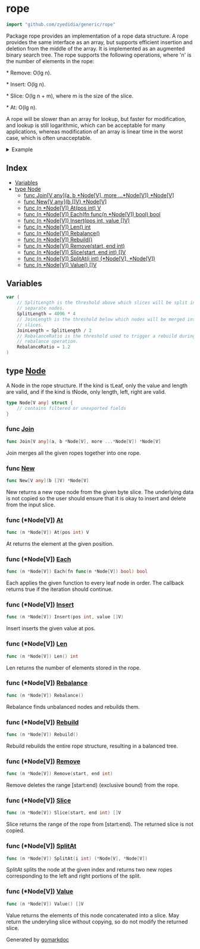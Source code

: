 <!-- Code generated by gomarkdoc. DO NOT EDIT -->

# rope

```go
import "github.com/zyedidia/generic/rope"
```

Package rope provides an implementation of a rope data structure\. A rope provides the same interface as an array\, but supports efficient insertion and deletion from the middle of the array\. It is implemented as an augmented binary search tree\. The rope supports the following operations\, where 'n' is the number of elements in the rope:

\* Remove: O\(lg n\)\.

\* Insert: O\(lg n\)\.

\* Slice: O\(lg n \+ m\)\, where m is the size of the slice\.

\* At: O\(lg n\)\.

A rope will be slower than an array for lookup\, but faster for modification\, and lookup is still logarithmic\, which can be acceptable for many applications\, whereas modification of an array is linear time in the worst case\, which is often unacceptable\.

<details><summary>Example</summary>
<p>

```go
package main

import (
	"fmt"
	"github.com/zyedidia/generic/rope"
)

func main() {
	r := rope.New[byte]([]byte("hello world"))

	fmt.Println(string(r.At(0)))

	r.Remove(6, r.Len())
	r.Insert(6, []byte("rope"))

	fmt.Println(string(r.Value()))
}
```

#### Output

```
h
hello rope
```

</p>
</details>

## Index

- [Variables](<#variables>)
- [type Node](<#type-node>)
  - [func Join[V any](a, b *Node[V], more ...*Node[V]) *Node[V]](<#func-join>)
  - [func New[V any](b []V) *Node[V]](<#func-new>)
  - [func (n *Node[V]) At(pos int) V](<#func-nodev-at>)
  - [func (n *Node[V]) Each(fn func(n *Node[V]) bool) bool](<#func-nodev-each>)
  - [func (n *Node[V]) Insert(pos int, value []V)](<#func-nodev-insert>)
  - [func (n *Node[V]) Len() int](<#func-nodev-len>)
  - [func (n *Node[V]) Rebalance()](<#func-nodev-rebalance>)
  - [func (n *Node[V]) Rebuild()](<#func-nodev-rebuild>)
  - [func (n *Node[V]) Remove(start, end int)](<#func-nodev-remove>)
  - [func (n *Node[V]) Slice(start, end int) []V](<#func-nodev-slice>)
  - [func (n *Node[V]) SplitAt(i int) (*Node[V], *Node[V])](<#func-nodev-splitat>)
  - [func (n *Node[V]) Value() []V](<#func-nodev-value>)


## Variables

```go
var (
    // SplitLength is the threshold above which slices will be split into
    // separate nodes.
    SplitLength = 4096 * 4
    // JoinLength is the threshold below which nodes will be merged into
    // slices.
    JoinLength = SplitLength / 2
    // RebalanceRatio is the threshold used to trigger a rebuild during a
    // rebalance operation.
    RebalanceRatio = 1.2
)
```

## type [Node](<https://github.com/zyedidia/generic/blob/master/rope/rope.go#L45-L50>)

A Node in the rope structure\. If the kind is tLeaf\, only the value and length are valid\, and if the kind is tNode\, only length\, left\, right are valid\.

```go
type Node[V any] struct {
    // contains filtered or unexported fields
}
```

### func [Join](<https://github.com/zyedidia/generic/blob/master/rope/rope.go#L222>)

```go
func Join[V any](a, b *Node[V], more ...*Node[V]) *Node[V]
```

Join merges all the given ropes together into one rope\.

### func [New](<https://github.com/zyedidia/generic/blob/master/rope/rope.go#L55>)

```go
func New[V any](b []V) *Node[V]
```

New returns a new rope node from the given byte slice\. The underlying data is not copied so the user should ensure that it is okay to insert and delete from the input slice\.

### func \(\*Node\[V\]\) [At](<https://github.com/zyedidia/generic/blob/master/rope/rope.go#L185>)

```go
func (n *Node[V]) At(pos int) V
```

At returns the element at the given position\.

### func \(\*Node\[V\]\) [Each](<https://github.com/zyedidia/generic/blob/master/rope/rope.go#L258>)

```go
func (n *Node[V]) Each(fn func(n *Node[V]) bool) bool
```

Each applies the given function to every leaf node in order\. The callback returns true if the iteration should continue\.

### func \(\*Node\[V\]\) [Insert](<https://github.com/zyedidia/generic/blob/master/rope/rope.go#L131>)

```go
func (n *Node[V]) Insert(pos int, value []V)
```

Insert inserts the given value at pos\.

### func \(\*Node\[V\]\) [Len](<https://github.com/zyedidia/generic/blob/master/rope/rope.go#L66>)

```go
func (n *Node[V]) Len() int
```

Len returns the number of elements stored in the rope\.

### func \(\*Node\[V\]\) [Rebalance](<https://github.com/zyedidia/generic/blob/master/rope/rope.go#L242>)

```go
func (n *Node[V]) Rebalance()
```

Rebalance finds unbalanced nodes and rebuilds them\.

### func \(\*Node\[V\]\) [Rebuild](<https://github.com/zyedidia/generic/blob/master/rope/rope.go#L231>)

```go
func (n *Node[V]) Rebuild()
```

Rebuild rebuilds the entire rope structure\, resulting in a balanced tree\.

### func \(\*Node\[V\]\) [Remove](<https://github.com/zyedidia/generic/blob/master/rope/rope.go#L106>)

```go
func (n *Node[V]) Remove(start, end int)
```

Remove deletes the range \[start:end\) \(exclusive bound\) from the rope\.

### func \(\*Node\[V\]\) [Slice](<https://github.com/zyedidia/generic/blob/master/rope/rope.go#L151>)

```go
func (n *Node[V]) Slice(start, end int) []V
```

Slice returns the range of the rope from \[start:end\)\. The returned slice is not copied\.

### func \(\*Node\[V\]\) [SplitAt](<https://github.com/zyedidia/generic/blob/master/rope/rope.go#L192>)

```go
func (n *Node[V]) SplitAt(i int) (*Node[V], *Node[V])
```

SplitAt splits the node at the given index and returns two new ropes corresponding to the left and right portions of the split\.

### func \(\*Node\[V\]\) [Value](<https://github.com/zyedidia/generic/blob/master/rope/rope.go#L95>)

```go
func (n *Node[V]) Value() []V
```

Value returns the elements of this node concatenated into a slice\. May return the underyling slice without copying\, so do not modify the returned slice\.



Generated by [gomarkdoc](<https://github.com/princjef/gomarkdoc>)
